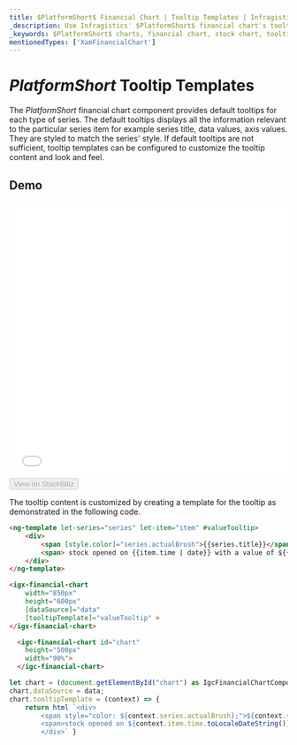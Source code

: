 ```yaml
---
title: $PlatformShort$ Financial Chart | Tooltip Templates | Infragistics
_description: Use Infragistics' $PlatformShort$ financial chart's tooltips to display important data. View our $ProductName$ graph tutorials!
_keywords: $PlatformShort$ charts, financial chart, stock chart, tooltip templates, $ProductName$, Infragistics
mentionedTypes: ['XamFinancialChart']
---
```

# $PlatformShort$ Tooltip Templates

The $PlatformShort$ financial chart component provides default tooltips for each type of series. The default tooltips displays all the information relevant to the particular series item for example series title, data values, axis values. They are styled to match the series' style. If default tooltips are not sufficient, tooltip templates can be configured to customize the tooltip content and look and feel.

## Demo

<div class="sample-container loading" style="height: 500px">
    <iframe id="financial-chart-tooltip-template-iframe" src='{environment:dvDemosBaseUrl}/charts/financial-chart-tooltip-template' width="100%" height="100%" seamless frameBorder="0" onload="onXPlatSampleIframeContentLoaded(this);"></iframe>
</div>
<div>
    <button data-localize="stackblitz" disabled class="stackblitz-btn"   data-iframe-id="financial-chart-tooltip-template-iframe" data-demos-base-url="{environment:dvDemosBaseUrl}">View on StackBlitz
    </button>
<sample-button src="charts/financial-chart/tooltip-template"></sample-button>

</div>

<div class="divider--half"></div>

The tooltip content is customized by creating a template for the tooltip as demonstrated in the following code.

```html
<ng-template let-series="series" let-item="item" #valueTooltip>
    <div>
        <span [style.color]="series.actualBrush">{{series.title}}</span>
        <span> stock opened on {{item.time | date}} with a value of ${{item.open | number}} and closed with a value of ${{item.close | number}}.</span>
    </div>
</ng-template>

<igx-financial-chart
    width="850px"
    height="600px"
    [dataSource]="data"
    [tooltipTemplate]="valueTooltip" >
</igx-financial-chart>

```

```html
  <igc-financial-chart id="chart"
    height="500px"
    width="90%">
  </igc-financial-chart>
```

```ts
let chart = (document.getElementById("chart") as IgcFinancialChartComponent);
chart.dataSource = data;
chart.tooltipTemplate = (context) => {
    return html `<div>
        <span style="color: ${context.series.actualBrush};">${context.series.title}</span>
        <span>stock opened on ${context.item.time.toLocaleDateString()} with a value of ${context.item.open} and closed with a value of ${context.item.close}.</span>
        </div>` }
```

